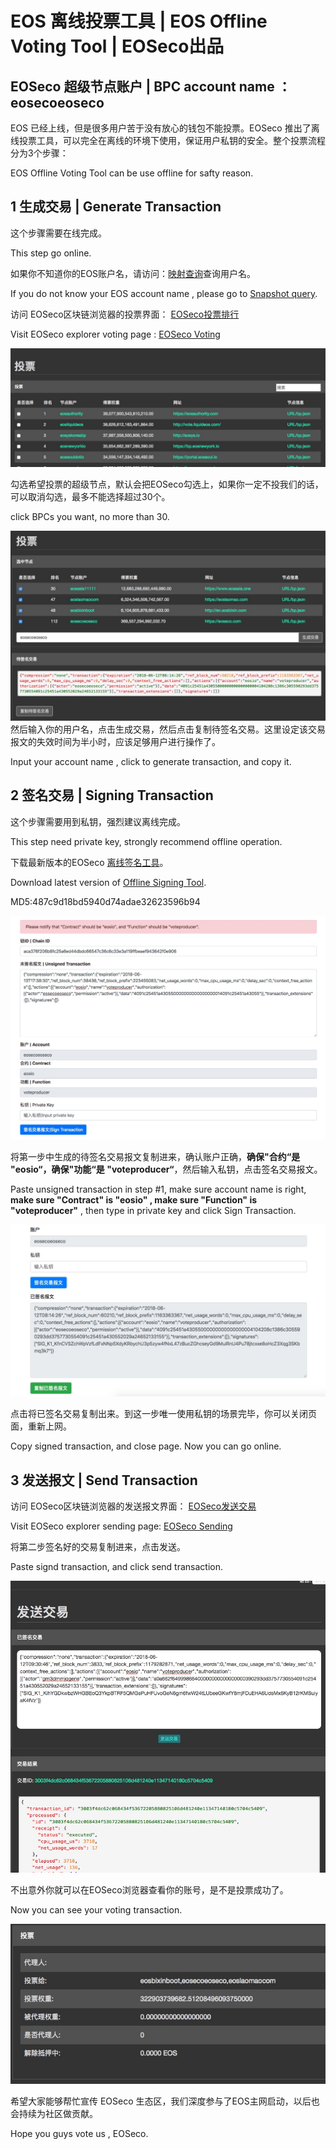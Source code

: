 # EOS 离线投票工具 | EOS Offline Voting Tool | EOSeco出品

## EOSeco 超级节点账户 | BPC account name ：eosecoeoseco

EOS 已经上线，但是很多用户苦于没有放心的钱包不能投票。EOSeco 推出了离线投票工具，可以完全在离线的环境下使用，保证用户私钥的安全。整个投票流程分为3个步骤：

EOS Offline Voting Tool can be use offline for safty reason.

## 1 生成交易 | Generate Transaction

这个步骤需要在线完成。

This step go online.

如果你不知道你的EOS账户名，请访问：[映射查询](https://explorer.eoseco.com/snapshots)查询用户名。

If you do not know your EOS account name , please go to [Snapshot query](https://explorer.eoseco.com/snapshots).


访问 EOSeco区块链浏览器的投票界面：
[EOSeco投票排行](https://explorer.eoseco.com/voting)

Visit EOSeco explorer voting page :
[EOSeco Voting](https://explorer.eoseco.com/voting)

![投票界面](resource/img/1.jpg)

勾选希望投票的超级节点，默认会把EOSeco勾选上，如果你一定不投我们的话，可以取消勾选，最多不能选择超过30个。

click BPCs you want, no more than 30.

![投票界面](resource/img/2.jpg)
然后输入你的用户名，点击生成交易，然后点击复制待签名交易。这里设定该交易报文的失效时间为半小时，应该足够用户进行操作了。

Input your account name , click to generate transaction, and copy it.

## 2 签名交易 | Signing Transaction

这个步骤需要用到私钥，强烈建议离线完成。

This step need private key, strongly recommend offline operation.

下载最新版本的EOSeco [离线签名工具](https://github.com/EOSeco-team/eos-local-voting-page/archive/v0.5.zip)。

Download latest version of  [Offline Signing Tool](https://github.com/EOSeco-team/eos-local-voting-page/archive/v0.5.zip).

MD5:487c9d18bd5940d74adae32623596b94

![签名界面](resource/img/3.jpg)

将第一步中生成的待签名交易报文复制进来，确认账户正确，**确保"合约“是 "eosio“，确保"功能“是 "voteproducer“**，然后输入私钥，点击签名交易报文。

Paste unsigned transaction in step #1, make sure account name is right, **make sure "Contract" is "eosio" , make sure "Function" is "voteproducer"** , then type in private key and click Sign Transaction.

![签名界面](resource/img/4.jpg)

点击将已签名交易复制出来。到这一步唯一使用私钥的场景完毕，你可以关闭页面，重新上网。

Copy signed transaction, and close page. Now you can go online.

## 3 发送报文 | Send Transaction

访问 EOSeco区块链浏览器的发送报文界面：
[EOSeco发送交易](https://explorer.eoseco.com/sending)

Visit EOSeco explorer sending page:
[EOSeco Sending](https://explorer.eoseco.com/sending)

将第二步签名好的交易复制进来，点击发送。

Paste signd transaction, and click send transaction.

![发送界面](resource/img/6.jpg)


不出意外你就可以在EOSeco浏览器查看你的账号，是不是投票成功了。

Now you can see your voting transaction.

![用户界面](resource/img/5.jpg)


希望大家能够帮忙宣传 EOSeco 生态区，我们深度参与了EOS主网启动，以后也会持续为社区做贡献。

Hope you guys vote us , EOSeco.

